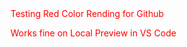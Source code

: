 <span style="color:red">
Testing Red Color Rending for Github

Works fine on Local Preview in VS Code
</span>